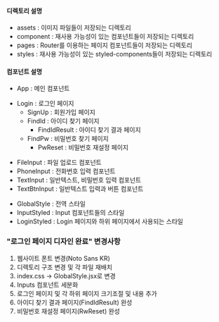 #### 디렉토리 설명
- assets : 이미지 파일들이 저장되는 디렉토리
- component : 재사용 가능성이 있는 컴포넌트들이 저장되는 디렉토리
- pages : Router를 이용하는 페이지 컴포넌트들이 저장되는 디렉토리 
- styles : 재사용 가능성이 있는 styled-components들이 저장되는 디렉토리

#### 컴포넌트 설명
* App : 메인 컴포넌트

+ Login : 로그인 페이지
    + SignUp : 회원가입 페이지
    + FindId : 아이디 찾기 페이지
        + FindIdResult : 아이디 찾기 결과 페이지
    + FindPw : 비밀번호 찾기 페이지
        + PwReset : 비밀번호 재설정 페이지

- FileInput : 파일 업로드 컴포넌트
- PhoneInput : 전화번호 입력 컴포넌트
- TextInput : 일반텍스트, 비밀번호 입력 컴포넌트
- TextBtnInput : 일반텍스트 입력과 버튼 컴포넌트

* GlobalStyle : 전역 스타일
* InputStyled : Input 컴포넌트들의 스타일
* LoginStyled : Login 페이지와 하위 페이지에서 사용되는 스타일

### "로그인 페이지 디자인 완료" 변경사항
1. 웹사이트 폰트 변경(Noto Sans KR)
2. 디렉토리 구조 변경 및 각 파일 재배치
3. index.css -> GlobalStyle.jsx로 변경
4. Inputs 컴포넌트 세분화
5. 로그인 페이지 및 각 하위 페이지 크기조절 및 내용 추가
6. 아이디 찾기 결과 페이지(FindIdResult) 완성
7. 비밀번호 재설정 페이지(RwReset) 완성

